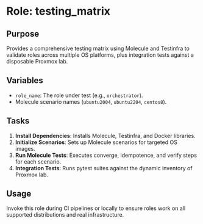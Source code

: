 # Role: testing_matrix

## Purpose
Provides a comprehensive testing matrix using Molecule and Testinfra to validate roles across multiple OS platforms, plus integration tests against a disposable Proxmox lab.

## Variables
- `role_name`: The role under test (e.g., `orchestrator`).
- Molecule scenario names (`ubuntu2004`, `ubuntu2204`, `centos8`).

## Tasks
1. **Install Dependencies**: Installs Molecule, Testinfra, and Docker libraries.
2. **Initialize Scenarios**: Sets up Molecule scenarios for targeted OS images.
3. **Run Molecule Tests**: Executes converge, idempotence, and verify steps for each scenario.
4. **Integration Tests**: Runs pytest suites against the dynamic inventory of Proxmox lab.

## Usage
Invoke this role during CI pipelines or locally to ensure roles work on all supported distributions and real infrastructure.
